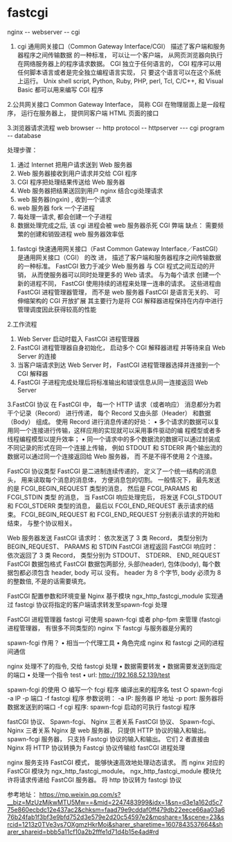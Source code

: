 # fastcgi
nginx -- webserver -- cgi 


1. cgi
通用网关接口（Common Gateway Interface/CGI） 描述了客户端和服务器程序之间传输数据
的一种标准， 可以让一个客户端， 从网页浏览器向执行在网络服务器上的程序请求数据。
CGI 独立于任何语言的， CGI 程序可以用任何脚本语言或者是完全独立编程语言实现， 只
要这个语言可以在这个系统上运行。 Unix shell script, Python, Ruby, PHP, perl, Tcl, C/C++, 和
Visual Basic 都可以用来编写 CGI 程序

2.公共网关接口
Common Gateway Interface， 简称 CGI
在物理层面上是一段程序， 运行在服务器上， 提供同客户端 HTML 页面的接口

3.浏览器请求流程
web browser  -- http protocol -- httpserver --- cgi program -- database

处理步骤：
1) 通过 Internet 把用户请求送到 Web 服务器
2) Web 服务器接收到用户请求并交给 CGI 程序
3) CGI 程序把处理结果传送给 Web 服务器
4) Web 服务器把结果送回到用户
nginx 结合cgi处理请求
1) web 服务器(ngxin) , 收到一个请求
2) web 服务器 fork 一个子进程
3) 每处理一请求, 都会创建一个子进程
4) 数据处理完成之后, 该 cgi 进程会被 web 服务器杀死
CGI 弊端
缺点：
需要频繁的创建和销毁进程
web 服务器效率低

1. fastcgi
快速通用网关接口（Fast Common Gateway Interface／FastCGI） 是通用网关接口（CGI） 的改
进， 描述了客户端和服务器程序之间传输数据的一种标准。 FastCGI 致力于减少 Web 服务器
与 CGI 程式之间互动的开销， 从而使服务器可以同时处理更多的 Web 请求。 与为每个请求
创建一个新的进程不同， FastCGI 使用持续的进程来处理一连串的请求。 这些进程由 FastCGI
进程管理器管理， 而不是 web 服务器
FastCGI 是语言无关的、 可伸缩架构的 CGI 开放扩展
其主要行为是将 CGI 解释器进程保持在内存中进行管理调度因此获得较高的性能

2.工作流程
1) Web Server 启动时载入 FastCGI 进程管理器
2) FastCGI 进程管理器自身初始化， 启动多个 CGI 解释器进程 并等待来自 Web Server 的连接
3) 当客户端请求到达 Web Server 时， FastCGI 进程管理器选择并连接到一个 CGI 解释器
4) FastCGI 子进程完成处理后将标准输出和错误信息从同一连接返回 Web Server

3.FastCGI 协议
在 FastCGI 中， 每一个 HTTP 请求（或者响应） 消息都分为若干个记录（Record） 进行传递，
每个 Record 又由头部（Header） 和数据（Body） 组成。
使用 Record 进行消息传递的好处：
• 多个请求的数据可以复用同一个连接进行传输，这样应用的实现就可以采用事件驱动的编
程模型或者多线程编程模型以提升效率；
• 同一个请求中的多个数据流的数据可以通过封装成不同记录的形式在同一个连接上传输，
例如 STDOUT 和 STDERR 两个输出流的数据可以通过同一个连接返回给 Web 服务器， 而
不是不得不使用 2 个连接。

FastCGI 协议类型
FastCGI 是二进制连续传递的， 定义了一个统一结构的消息头， 用来读取每个消息的消息体，
方便消息包的切割。 一般情况下，
最先发送的是 FCGI_BEGIN_REQUEST 类型的消息， 然后是 FCGI_PARAMS 和 FCGI_STDIN 类型
的消息，
当 FastCGI 响应处理完后， 将发送 FCGI_STDOUT 和 FCGI_STDERR 类型的消息， 最后以
FCGI_END_REQUEST 表示请求的结束。
FCGI_BEGIN_REQUEST 和 FCGI_END_REQUEST 分别表示请求的开始和结束， 与整个协议相关。

Web 服务器发送 FastCGI 请求时： 依次发送了 3 类 Record， 类型分别为
BEGIN_REQUEST、 PARAMS 和 STDIN
FastCGI 进程返回 FastCGI 响应时： 依次返回了 3 类 Record， 类型分别为
STDOUT、 STDERR、 END_REQUEST
FastCGI 数据包格式
FastCGI 数据包两部分, 头部(header), 包体(body), 每个数据包都必须包含 header, body 可以
没有。 header 为 8 个字节, body 必须为 8 的整数倍, 不是的话需要填充。

FastCGI 配置参数和环境变量
Nginx 基于模块 ngx_http_fastcgi_module 实现通过 fastcgi 协议将指定的客户端请求转发至spawn-fcgi 处理

FastCGI 进程管理器
fastcgi 可使用 spawn-fcgi 或者 php-fpm 来管理 (fastcgi 进程管理器， 有很多不同类型的)
nginx 下 fastcgi 与服务器是分离的

spawn-fcgi 作用？
• 相当一个代理工具
• 角色完成 nginx 和 fastcgi 之间的进程间通信

 nginx 处理不了的指令, 交给 fastcgi 处理
• 数据需要转发
• 数据需要发送到指定的端口
• 处理一个指令 test
• url: http://192.168.52.139/test


 spawn-fcgi 的使用
○ 编写一个 fcgi 程序
编译出来的程序名 test
○ spawn-fcgi -a IP -p 端口 -f fastcgi 程序
参数说明：
-a IP: 服务器 IP 地址
-p port: 服务器将数据发送到的端口
-f cgi 程序: spawn-fcgi 启动的可执行 fastcgi 程序

fastCGI 协议、 Spawn-fcgi、 Nginx 三者关系
FastCGI 协议、 Spawn-fcgi、 Nginx 三者关系
Nginx 是 web 服务器， 只提供 HTTP 协议的输入和输出。
spawn-fcgi 服务器， 只支持 Fastcgi 协议的输入和输出。
它们 2 者直接由 Nginx 将 HTTP 协议转换为 Fastcgi 协议传输给 fastCGI 进程处理

nginx 服务支持 FastCGI 模式， 能够快速高效地处理动态请求。
而 nginx 对应的 FastCGI 模块为 ngx_http_fastcgi_module。
ngx_http_fastcgi_module 模块允许将请求传递给 FastCGI 服务器。
将 http 协议转为 fastcgi 协议


参考地址： https://mp.weixin.qq.com/s?__biz=MzUzMjkwMTU5Mw==&mid=2247483999&idx=1&sn=d3e1a162d5c775e860ecbdc12e437ac2&chksm=faad79e9cddaf0ff479db22eece66aa03a676b24fab1f3bf3e9bfd752d3e579e2d20c54597e2&mpshare=1&scene=23&srcid=1213z0TVe3vs7OXgmzHkrMoi&sharer_sharetime=1607843537664&sharer_shareid=bbb5a11cf10a2b2fffe1d71d4b15e4ad#rd






















